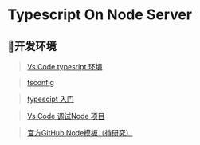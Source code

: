 

# Typescript On Node Server

## 开发环境
> [Vs Code typesript 环境](https://code.visualstudio.com/Docs/languages/typescript)

>[tsconfig](https://www.typescriptlang.org/docs/handbook/tsconfig-json.html)

> [typescipt 入门](https://www.tslang.cn/docs/handbook/typescript-in-5-minutes.html)

> [Vs Code 调试Node 项目](https://code.visualstudio.com/docs/nodejs/nodejs-tutorial#_debugging-your-node-application)

> [官方GitHub Node模板（待研究）](https://github.com/Microsoft/TypeScript-Node-Starter#typescript-node-starter)
